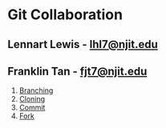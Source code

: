 # Git Collaboration

## Lennart Lewis  - lhl7@njit.edu 
## Franklin Tan - fjt7@njit.edu

1. [Branching](HTML/Branch.html)
1. [Cloning](HTML/Clone.html)
1. [Commit](HTML/Clone.html)
1. [Fork](HTML/Clone.html)
